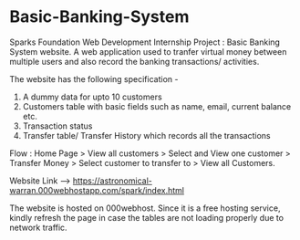 # Basic-Banking-System
Sparks Foundation Web Development Internship Project : Basic Banking System website. 
A web application used to tranfer virtual money between multiple users and also record the banking transactions/ activities.

The website has the following specification -
1. A dummy data for upto 10 customers
2. Customers table with basic fields such as name, email, current balance etc.
3. Transaction status
3. Transfer table/ Transfer History which records all the transactions

Flow : Home Page > View all customers > Select and View one customer > Transfer Money > Select customer to transfer to > View all Customers.

Website Link --> https://astronomical-warran.000webhostapp.com/spark/index.html

The website is hosted on 000webhost. Since it is a free hosting service, kindly refresh the page in case the tables are not loading properly due to network traffic.
